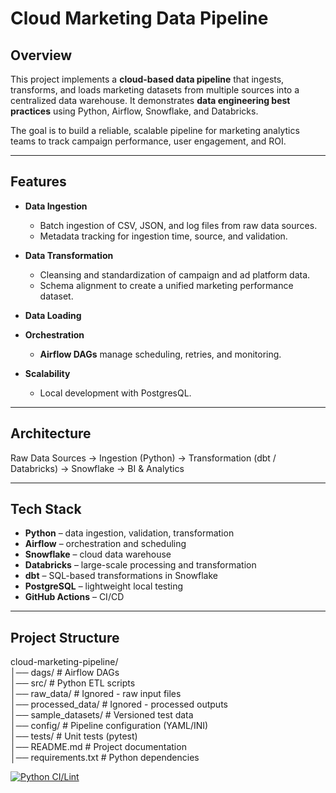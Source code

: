 # Cloud Marketing Data Pipeline

## Overview
This project implements a **cloud-based data pipeline** that ingests, transforms, and loads marketing datasets from multiple sources into a centralized data warehouse. It demonstrates **data engineering best practices** using Python, Airflow, Snowflake, and Databricks.  

The goal is to build a reliable, scalable pipeline for marketing analytics teams to track campaign performance, user engagement, and ROI.

---

## Features
- **Data Ingestion**  
  - Batch ingestion of CSV, JSON, and log files from raw data sources.  
  - Metadata tracking for ingestion time, source, and validation.
 
- **Data Transformation**
  - Cleansing and standardization of campaign and ad platform data.
  - Schema alignment to create a unified marketing performance dataset.
 
- **Data Loading**

- **Orchestration**  
  - **Airflow DAGs** manage scheduling, retries, and monitoring. 

- **Scalability**  
  - Local development with PostgresQL.  
    
---
## Architecture
Raw Data Sources → Ingestion (Python) → Transformation (dbt / Databricks) → Snowflake → BI & Analytics

---

## Tech Stack
- **Python** – data ingestion, validation, transformation
- **Airflow** – orchestration and scheduling 
- **Snowflake** – cloud data warehouse
- **Databricks** – large-scale processing and transformation  
- **dbt** – SQL-based transformations in Snowflake
- **PostgreSQL** – lightweight local testing
- **GitHub Actions** – CI/CD  

---

## Project Structure
cloud-marketing-pipeline/ \
│── dags/ # Airflow DAGs \
│── src/ # Python ETL scripts \
│── raw_data/ # Ignored - raw input files \
│── processed_data/ # Ignored - processed outputs \
│── sample_datasets/ # Versioned test data \
│── config/ # Pipeline configuration (YAML/INI) \
│── tests/ # Unit tests (pytest) \
│── README.md # Project documentation \
│── requirements.txt # Python dependencies

[![Python CI/Lint](https://github.com/rasogltra/cloud_marketing_pipeline/actions/workflows/python-etl.yml/badge.svg?branch=development&event=push)](https://github.com/rasogltra/cloud_marketing_pipeline/actions/workflows/python-etl.yml)
